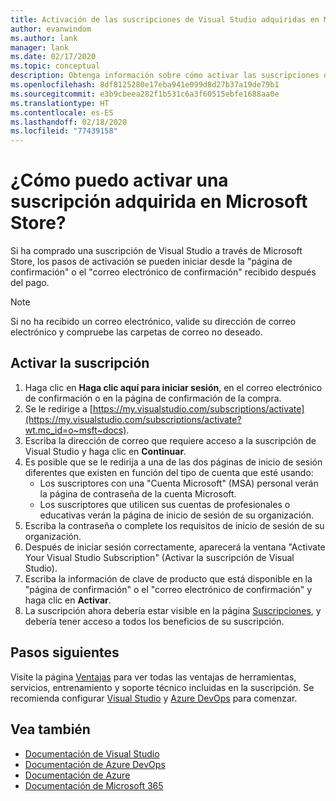 ```yaml
---
title: Activación de las suscripciones de Visual Studio adquiridas en Microsoft Store | Microsoft Docs
author: evanwindom
ms.author: lank
manager: lank
ms.date: 02/17/2020
ms.topic: conceptual
description: Obtenga información sobre cómo activar las suscripciones de Visual Studio adquiridas en Microsoft Store.
ms.openlocfilehash: 8df8125280e17eba941e099d8d27b37a19de79b1
ms.sourcegitcommit: e3b9cbeea282f1b531c6a3f60515ebfe1688aa0e
ms.translationtype: HT
ms.contentlocale: es-ES
ms.lasthandoff: 02/18/2020
ms.locfileid: "77439158"
---
```

# <a name="how-do-i-activate-a-subscription-acquired-from-the-microsoft-store"></a>¿Cómo puedo activar una suscripción adquirida en Microsoft Store?
Si ha comprado una suscripción de Visual Studio a través de Microsoft Store, los pasos de activación se pueden iniciar desde la "página de confirmación" o el "correo electrónico de confirmación" recibido después del pago.

> [!NOTE]
> Si no ha recibido un correo electrónico, valide su dirección de correo electrónico y compruebe las carpetas de correo no deseado.

## <a name="activate-your-subscription"></a>Activar la suscripción
1. Haga clic en **Haga clic aquí para iniciar sesión**, en el correo electrónico de confirmación o en la página de confirmación de la compra.
2. Se le redirige a [https://my.visualstudio.com/subscriptions/activate](https://my.visualstudio.com/subscriptions/activate?wt.mc_id=o~msft~docs).
3. Escriba la dirección de correo que requiere acceso a la suscripción de Visual Studio y haga clic en **Continuar**.
4. Es posible que se le redirija a una de las dos páginas de inicio de sesión diferentes que existen en función del tipo de cuenta que esté usando:
    - Los suscriptores con una "Cuenta Microsoft" (MSA) personal verán la página de contraseña de la cuenta Microsoft.
    - Los suscriptores que utilicen sus cuentas de profesionales o educativas verán la página de inicio de sesión de su organización.
5. Escriba la contraseña o complete los requisitos de inicio de sesión de su organización.
6. Después de iniciar sesión correctamente, aparecerá la ventana "Activate Your Visual Studio Subscription" (Activar la suscripción de Visual Studio).
7. Escriba la información de clave de producto que está disponible en la "página de confirmación" o el "correo electrónico de confirmación" y haga clic en **Activar**.
8. La suscripción ahora debería estar visible en la página [Suscripciones](https://my.visualstudio.com/subscriptions?wt.mc_id=o~msft~docs), y debería tener acceso a todos los beneficios de su suscripción.

## <a name="next-steps"></a>Pasos siguientes
Visite la página [Ventajas](https://my.visualstudio.com/benefits?wt.mc_id=o~msft~docs) para ver todas las ventajas de herramientas, servicios, entrenamiento y soporte técnico incluidas en la suscripción.  Se recomienda configurar [Visual Studio](vs-ide-benefit.md) y [Azure DevOps](vs-azure-devops.md) para comenzar. 

## <a name="see-also"></a>Vea también
- [Documentación de Visual Studio](/visualstudio/)
- [Documentación de Azure DevOps](/azure/devops/)
- [Documentación de Azure](/azure/)
- [Documentación de Microsoft 365](/microsoft-365/)
